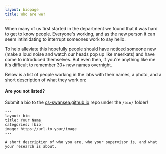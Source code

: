 ```yaml
---
layout: biopage
title: Who are we?
---
```


When many of us first started in the department we found that it was hard to get to know people. Everyone's working, and as the new person it can seem intimidating to interrupt someones work to say hello.

To help alleviate this hopefully people should have noticed someone new (make a loud noise and watch our heads pop up like meerkats) and have come to introduced themselves. But even then, if you're anything like me it's difficult to remember 30+ new names overnight. 

Below is a list of people working in the labs with their names, a photo, and a short description of what they work on:

#### Are you not listed? 

Submit a bio to the [cs-swansea.github.io](https://github.com/CS-Swansea/cs-swansea.github.io) repo under the `/bio/` folder!

	---
	layout: bio
	title: Your Name
	categories: [bio]
	image: https://url.to.your/image
	---

	A short description of who you are, who your supervisor is, and what your research is about.
